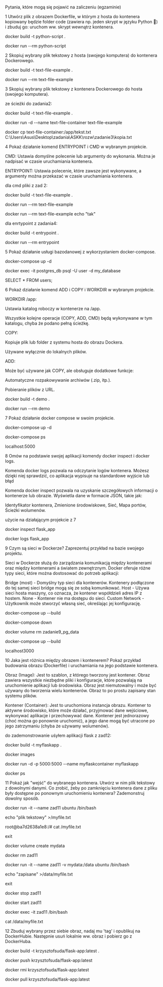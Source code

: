 Pytania, które mogą się pojawić na zaliczeniu (egzaminie)

1 Utwórz plik z obrazem Dockerfile, w którym z hosta do kontenera kopiowany będzie folder code (zawiera np. jeden skrypt w języku Python 🐍) i zbuduj go:
uruchom ww. skrypt wewnątrz kontenera.

docker build -t python-script .

docker run --rm python-script

2 Skopiuj wybrany plik tekstowy z hosta (swojego komputera) do kontenera Dockerowego.

docker build -t text-file-example .

docker run --rm text-file-example

3 Skopiuj wybrany plik tekstowy z kontenera Dockerowego do hosta (swojego komputera).

ze ścieżki do zadania2:

docker build -t text-file-example .

docker run -d --name text-file-container text-file-example

docker cp text-file-container:/app/tekst.txt C:\Users\Asus\Desktop\zadania\ASKK\rozw\zadanie3\kopia.txt

4 Pokaż działanie komend ENTRYPOINT i CMD w wybranym projekcie.

CMD: Ustawia domyślne polecenie lub argumenty do wykonania. Można je nadpisać w czasie uruchamiania kontenera.

ENTRYPOINT: Ustawia polecenie, które zawsze jest wykonywane, a argumenty można przekazać w czasie uruchamiania kontenera.

dla cmd pliki z zad 2:

docker build -t text-file-example .

docker run --rm text-file-example

docker run --rm text-file-example echo "tak"

dla enrtypoint z zadania4:

docker build -t entrypoint .

docker run --rm entrypoint

5 Pokaż działanie usługi bazodanowej z wykorzystaniem docker-compose.

docker-compose up -d

docker exec -it postgres_db psql -U user -d my_database

SELECT * FROM users;

6 Pokaż działanie komend ADD i COPY i WORKDIR w wybranym projekcie.

WORKDIR /app:

Ustawia katalog roboczy w kontenerze na /app.

Wszystkie kolejne operacje (COPY, ADD, CMD) będą wykonywane w tym katalogu, chyba że podano pełną ścieżkę.

COPY:

Kopiuje plik lub folder z systemu hosta do obrazu Dockera.

Używane wyłącznie do lokalnych plików.

ADD:

Może być używane jak COPY, ale obsługuje dodatkowe funkcje:

Automatyczne rozpakowywanie archiwów (.zip, itp.).

Pobieranie plików z URL.

docker build -t demo .

docker run --rm demo

7 Pokaż działanie docker compose w swoim projekcie.

docker-compose up -d

docker-compose ps

localhost:5000

8 Omów na podstawie swojej aplikacji komendy docker inspect i docker logs.

Komenda docker logs pozwala na odczytanie logów kontenera. Możesz dzięki niej sprawdzić, co aplikacja wypisuje na standardowe wyjście lub błąd

Komenda docker inspect pozwala na uzyskanie szczegółowych informacji o kontenerze lub obrazie. Wyświetla dane w formacie JSON, takie jak:

Identyfikator kontenera,
Zmienione środowiskowe,
Sieć,
Mapa portów,
Ścieżki wolumenów.

użycie na działającym projekcie z 7

docker inspect flask_app

docker logs flask_app

9 Czym są sieci w Dockerze? Zaprezentuj przykład na bazie swojego projektu.

Sieci w Dockerze służą do zarządzania komunikacją między kontenerami oraz między kontenerami a światem zewnętrznym. Docker oferuje różne typy sieci, które można dostosować do potrzeb aplikacji:

Bridge (most) - Domyślny typ sieci dla kontenerów. Kontenery podłączone do tej samej sieci bridge mogą się ze sobą komunikować.
Host - Używa sieci hosta maszyny, co oznacza, że kontener współdzieli adres IP z hostem.
None - Kontener nie ma dostępu do sieci.
Custom Network - Użytkownik może stworzyć własną sieć, określając jej konfigurację.

docker-compose up --build

docker-compose down

docker volume rm zadanie9_pg_data

docker-compose up --build

localhost3000

10 Jaka jest różnica między obrazem i kontenerem? Pokaż przykład budowania obrazu (Dockerfile) i uruchamiania na jego podstawie kontenera.

Obraz (Image): Jest to szablon, z którego tworzony jest kontener. Obraz zawiera wszystkie niezbędne pliki i konfiguracje, które pozwalają na uruchomienie aplikacji lub środowiska. Obraz jest niemutowalny i może być używany do tworzenia wielu kontenerów. Obraz to po prostu zapisany stan systemu plików.

Kontener (Container): Jest to uruchomiona instancja obrazu. Kontener to aktywne środowisko, które może działać, przyjmować dane wejściowe, wykonywać aplikacje i przechowywać dane. Kontener jest jednorazowy (choć można go ponownie uruchomić), a jego dane mogą być utracone po jego zatrzymaniu (chyba że używamy wolumenów).

do zademonstrowanie uśyłem aplikacji flask z zad12:

docker build -t myflaskapp .

docker images

docker run -d -p 5000:5000 --name myflaskcontainer myflaskapp

docker ps

11 Pokaż jak "wejść" do wybranego kontenera.
Utwórz w nim plik tekstowy z dowolnymi danymi. Co zrobić, żeby po zamknięciu kontenera dane z pliku były dostępne po ponownym uruchomieniu kontenera?
Zademonstruj dowolny sposób.

docker run -it --name zad11 ubuntu /bin/bash

 echo "plik tekstowy" >/myfile.txt

 root@ba7d2638a1e8:/# cat /myfile.txt

  exit

  docker volume create mydata

  docker rm zad11

  docker run -it --name zad11 -v mydata:/data ubuntu /bin/bash

   echo "zapisane" >/data/myfile.txt

  exit

  docker stop zad11

  docker start zad11

  docker exec -it zad11 /bin/bash

  cat /data/myfile.txt

12 Zbuduj wybrany przez siebie obraz, nadaj mu 'tag' i opublikuj na DockerHubie. Następnie usuń lokalnie ww. obraz i pobierz go z DockerHuba.

docker build -t krzysztofsuda/flask-app:latest .

docker push krzysztofsuda/flask-app:latest

docker rmi krzysztofsuda/flask-app:latest

docker pull krzysztofsuda/flask-app:latest
